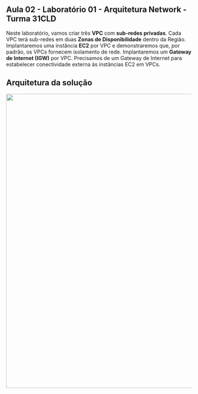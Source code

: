 ## Aula 02 - Laboratório 01 - Arquitetura Network - Turma 31CLD
Neste laboratório, vamos criar três **VPC** com **sub-redes privadas**. Cada VPC terá sub-redes em
duas **Zonas de Disponibilidade** dentro da Região. Implantaremos uma instância **EC2** por VPC e
demonstraremos que, por padrão, os VPCs fornecem isolamento de rede.
Implantaremos um **Gateway de Internet (IGW)** por VPC. Precisamos de um
Gateway de Internet para estabelecer conectividade externa às instâncias EC2 em VPCs.

## Arquitetura da solução

<p align="center">
<img src="./arquitetura-solucao-aula02-lab01.drawio.png" width="800px" height="auto">
</p>
